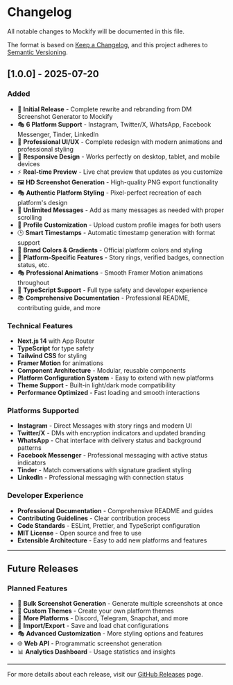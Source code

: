 # Changelog

All notable changes to Mockify will be documented in this file.

The format is based on [Keep a Changelog](https://keepachangelog.com/en/1.0.0/),
and this project adheres to [Semantic Versioning](https://semver.org/spec/v2.0.0.html).

## [1.0.0] - 2025-07-20

### Added
- 🎉 **Initial Release** - Complete rewrite and rebranding from DM Screenshot Generator to Mockify
- 🎭 **6 Platform Support** - Instagram, Twitter/X, WhatsApp, Facebook Messenger, Tinder, LinkedIn
- 🎨 **Professional UI/UX** - Complete redesign with modern animations and professional styling
- 📱 **Responsive Design** - Works perfectly on desktop, tablet, and mobile devices
- ⚡ **Real-time Preview** - Live chat preview that updates as you customize
- 🖼️ **HD Screenshot Generation** - High-quality PNG export functionality
- 🎭 **Authentic Platform Styling** - Pixel-perfect recreation of each platform's design
- 📝 **Unlimited Messages** - Add as many messages as needed with proper scrolling
- 👤 **Profile Customization** - Upload custom profile images for both users
- 🕒 **Smart Timestamps** - Automatic timestamp generation with format support
- 🎨 **Brand Colors & Gradients** - Official platform colors and styling
- 📱 **Platform-Specific Features** - Story rings, verified badges, connection status, etc.
- 🎭 **Professional Animations** - Smooth Framer Motion animations throughout
- 🔧 **TypeScript Support** - Full type safety and developer experience
- 📚 **Comprehensive Documentation** - Professional README, contributing guide, and more

### Technical Features
- **Next.js 14** with App Router
- **TypeScript** for type safety
- **Tailwind CSS** for styling
- **Framer Motion** for animations
- **Component Architecture** - Modular, reusable components
- **Platform Configuration System** - Easy to extend with new platforms
- **Theme Support** - Built-in light/dark mode compatibility
- **Performance Optimized** - Fast loading and smooth interactions

### Platforms Supported
- **Instagram** - Direct Messages with story rings and modern UI
- **Twitter/X** - DMs with encryption indicators and updated branding
- **WhatsApp** - Chat interface with delivery status and background patterns
- **Facebook Messenger** - Professional messaging with active status indicators
- **Tinder** - Match conversations with signature gradient styling
- **LinkedIn** - Professional messaging with connection status

### Developer Experience
- **Professional Documentation** - Comprehensive README and guides
- **Contributing Guidelines** - Clear contribution process
- **Code Standards** - ESLint, Prettier, and TypeScript configuration
- **MIT License** - Open source and free to use
- **Extensible Architecture** - Easy to add new platforms and features

---

## Future Releases

### Planned Features
- 📸 **Bulk Screenshot Generation** - Generate multiple screenshots at once
- 🎨 **Custom Themes** - Create your own platform themes
- 📱 **More Platforms** - Discord, Telegram, Snapchat, and more
- 🔄 **Import/Export** - Save and load chat configurations
- 🎭 **Advanced Customization** - More styling options and features
- 🌐 **Web API** - Programmatic screenshot generation
- 📊 **Analytics Dashboard** - Usage statistics and insights

---

For more details about each release, visit our [GitHub Releases](https://github.com/yourusername/mockify/releases) page.